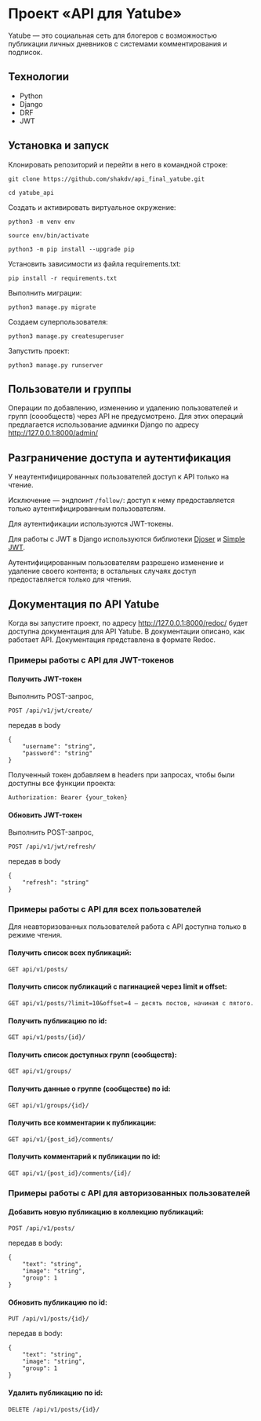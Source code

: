 
# Проект «API для Yatube»

Yatube — это социальная сеть для блогеров с возможностью публикации личных дневников с системами комментирования и подписок.

## Технологии
* Python
* Django
* DRF
* JWT
## Установка и запуск

Клонировать репозиторий и перейти в него в командной строке:

```
git clone https://github.com/shakdv/api_final_yatube.git
```

```
cd yatube_api
```

Создать и активировать виртуальное окружение:
```
python3 -m venv env
```

```
source env/bin/activate
```

```
python3 -m pip install --upgrade pip
```

Установить зависимости из файла requirements.txt:
```
pip install -r requirements.txt
```

Выполнить миграции:
```
python3 manage.py migrate
```

Создаем суперпользователя:
```
python3 manage.py createsuperuser
```

Запустить проект:
```
python3 manage.py runserver
```

## Пользователи и группы
Операции по добавлению, изменению и удалению пользователей и групп (соообществ) через API не предусмотрено.
Для этих операций предлагается использование админки Django по адресу http://127.0.0.1:8000/admin/

## Разграничение доступа и аутентификация

У неаутентифицированных пользователей доступ к API только на чтение.

Исключение — эндпоинт `/follow/`: доступ к нему предоставляется только аутентифицированным пользователям.

Для аутентификации используются JWT-токены.

Для работы с JWT в Django используются библиотеки [Djoser](https://djoser.readthedocs.io/en/latest/getting_started.html) и [Simple JWT](https://django-rest-framework-simplejwt.readthedocs.io/).

Аутентифицированным пользователям разрешено изменение и удаление своего контента;
в остальных случаях доступ предоставляется только для чтения.

## Документация по API Yatube
Когда вы запустите проект, по адресу http://127.0.0.1:8000/redoc/ будет доступна документация для API Yatube.
В документации описано, как работает API.
Документация представлена в формате Redoc.

### Примеры работы с API для JWT-токенов
#### Получить JWT-токен
Выполнить POST-запрос,
```
POST /api/v1/jwt/create/
```
передав в body

```
{
    "username": "string",
    "password": "string"
}
```
Полученный токен добавляем в headers при запросах, чтобы были доступны все функции проекта:
```
Authorization: Bearer {your_token}
```

#### Обновить JWT-токен
Выполнить POST-запрос,
```
POST /api/v1/jwt/refresh/
```
передав в body
```
{
    "refresh": "string"
}
```

### Примеры работы с API для всех пользователей
Для неавторизованных пользователей работа с API доступна только в режиме чтения.

#### Получить список всех публикаций:
```
GET api/v1/posts/
```

#### Получить список публикаций с пагинацией через limit и offset:
```
GET api/v1/posts/?limit=10&offset=4 — десять постов, начиная с пятого.
```

#### Получить публикацию по id:
```
GET api/v1/posts/{id}/
```

#### Получить список доступных групп (сообществ):
```
GET api/v1/groups/
```

#### Получить данные о группе (сообществе) по id:
``` 
GET api/v1/groups/{id}/
```

#### Получить все комментарии к публикации:
```
GET api/v1/{post_id}/comments/
```

#### Получить комментарий к публикации по id:
```
GET api/v1/{post_id}/comments/{id}/
```

### Примеры работы с API для авторизованных пользователей
#### Добавить новую публикацию в коллекцию публикаций:
```
POST /api/v1/posts/
```
передав в body:
```
{
    "text": "string",
    "image": "string",
    "group": 1
}
```

#### Обновить публикацию по id:
```
PUT /api/v1/posts/{id}/
```
передав в body:
```
{
    "text": "string",
    "image": "string",
    "group": 1
}
```

#### Удалить публикацию по id:
```
DELETE /api/v1/posts/{id}/
```
